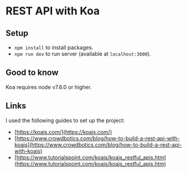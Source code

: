 # REST API with Koa

## Setup

- `npm install` to install packages.
- `npm run dev` to run server (available at `localhost:3000`).

## Good to know

Koa requires node v7.6.0 or higher.

## Links

I used the following guides to set up the project:

- [https://koajs.com/](https://koajs.com/)
- [https://www.crowdbotics.com/blog/how-to-build-a-rest-api-with-koajs](https://www.crowdbotics.com/blog/how-to-build-a-rest-api-with-koajs)
- [https://www.tutorialspoint.com/koajs/koajs_restful_apis.htm](https://www.tutorialspoint.com/koajs/koajs_restful_apis.htm)
